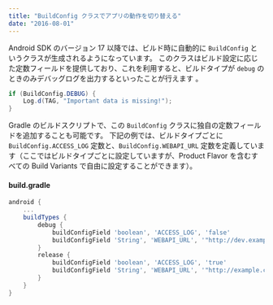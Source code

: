 ```yaml
---
title: "BuildConfig クラスでアプリの動作を切り替える"
date: "2016-08-01"
---
```


Android SDK のバージョン 17 以降では、ビルド時に自動的に `BuildConfig` というクラスが生成されるようになっています。
このクラスはビルド設定に応じた定数フィールドを提供しており、これを利用すると、ビルドタイプが `debug` のときのみデバッグログを出力するといったことが行えます 。

```java
if (BuildConfig.DEBUG) {
    Log.d(TAG, "Important data is missing!");
}
```

Gradle のビルドスクリプトで、この `BuildConfig` クラスに独自の定数フィールドを追加することも可能です。
下記の例では、ビルドタイプごとに `BuildConfig.ACCESS_LOG` 定数と、`BuildConfig.WEBAPI_URL` 定数を定義しています（ここではビルドタイプごとに設定していますが、Product Flavor を含むすべての Build Variants で自由に設定することができます）。

#### build.gradle

```groovy
android {
    ...
    buildTypes {
        debug {
            buildConfigField 'boolean', 'ACCESS_LOG', 'false'
            buildConfigField 'String', 'WEBAPI_URL', '"http://dev.example.com/api/"'
        }
        release {
            buildConfigField 'boolean', 'ACCESS_LOG', 'true'
            buildConfigField 'String', 'WEBAPI_URL', '"http://example.com/api/"'
        }
    }
}
```

